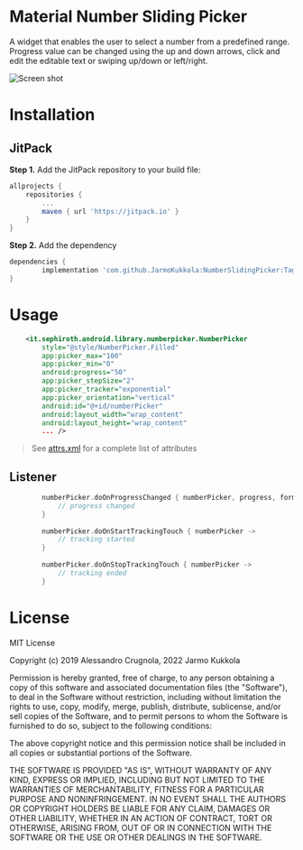 Material Number Sliding Picker
======================

A widget that enables the user to select a number from a predefined range.
Progress value can be changed using the up and down arrows, click and edit the editable text or swiping up/down or left/right.

![Screen shot](./art/video.gif)

Installation
===
	
## JitPack

**Step 1.** Add the JitPack repository to your build file:

```gradle
allprojects {
	repositories {
		...
		maven { url 'https://jitpack.io' }
	}
}
```

**Step 2.** Add the dependency

```gradle
dependencies {
        implementation 'com.github.JarmoKukkola:NumberSlidingPicker:Tag'
}
```


Usage
===

```xml
    <it.sephiroth.android.library.numberpicker.NumberPicker
        style="@style/NumberPicker.Filled"
        app:picker_max="100"
        app:picker_min="0"
        android:progress="50"
        app:picker_stepSize="2"
        app:picker_tracker="exponential"
        app:picker_orientation="vertical"
        android:id="@+id/numberPicker"
        android:layout_width="wrap_content"
        android:layout_height="wrap_content"
        ... />
```

> See [attrs.xml](./numberpicker/src/main/res/values/attrs.xml) for a complete list of attributes

## Listener

```kotlin
        numberPicker.doOnProgressChanged { numberPicker, progress, formUser ->
            // progress changed
        }
        
        numberPicker.doOnStartTrackingTouch { numberPicker -> 
            // tracking started
        }
        
        numberPicker.doOnStopTrackingTouch { numberPicker -> 
            // tracking ended
        }
```

License
===
MIT License

Copyright (c) 2019 Alessandro Crugnola, 2022 Jarmo Kukkola

Permission is hereby granted, free of charge, to any person obtaining a copy
of this software and associated documentation files (the "Software"), to deal
in the Software without restriction, including without limitation the rights
to use, copy, modify, merge, publish, distribute, sublicense, and/or sell
copies of the Software, and to permit persons to whom the Software is
furnished to do so, subject to the following conditions:

The above copyright notice and this permission notice shall be included in all
copies or substantial portions of the Software.

THE SOFTWARE IS PROVIDED "AS IS", WITHOUT WARRANTY OF ANY KIND, EXPRESS OR
IMPLIED, INCLUDING BUT NOT LIMITED TO THE WARRANTIES OF MERCHANTABILITY,
FITNESS FOR A PARTICULAR PURPOSE AND NONINFRINGEMENT. IN NO EVENT SHALL THE
AUTHORS OR COPYRIGHT HOLDERS BE LIABLE FOR ANY CLAIM, DAMAGES OR OTHER
LIABILITY, WHETHER IN AN ACTION OF CONTRACT, TORT OR OTHERWISE, ARISING FROM,
OUT OF OR IN CONNECTION WITH THE SOFTWARE OR THE USE OR OTHER DEALINGS IN THE
SOFTWARE.
